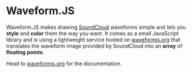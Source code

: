 Waveform.JS
==========

Waveform.JS makes drawing [SoundCloud](http://soundcloud.com) waveforms simple and
lets you **style** and **color** them the way you want. It comes as a small
JavaScript library and is using a lightweight service hosted on
[waveformjs.org](http://waveformjs.org) that translates the waveform image provided by
SoundCloud into an **array** of **floating points**.

Head to [waveformjs.org](http://waveformjs.org) for the documentation.